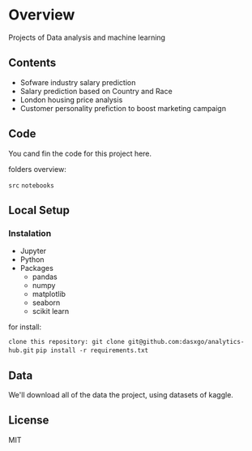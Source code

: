 # **Overview**
Projects of Data analysis and machine learning 

## **Contents**

- Sofware industry salary prediction
- Salary prediction based on Country and Race
- London housing price analysis
- Customer personality prefiction to boost marketing campaign

## **Code**

You cand fin the code for this project here.

folders overview:

`src`
`notebooks`

## **Local Setup**

### **Instalation**
- Jupyter
- Python
- Packages
    - pandas 
  - numpy
  - matplotlib
  - seaborn 
  - scikit learn

for install: 

`clone this repository: git clone git@github.com:dasxgo/analytics-hub.git`
`pip install -r requirements.txt`

##  **Data**

We'll download all of the data the project, using datasets of kaggle.  

## **License**
MIT



